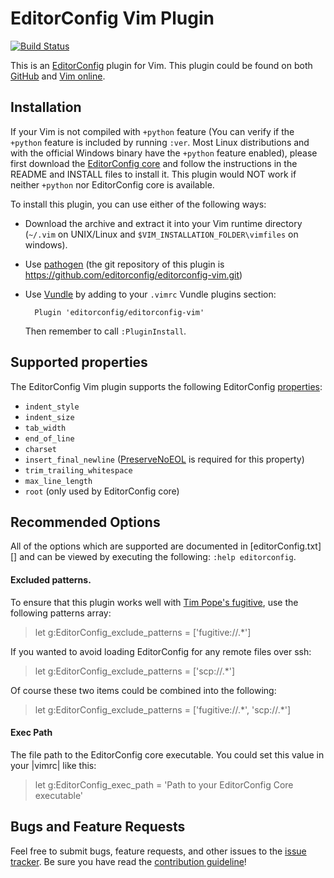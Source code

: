 # EditorConfig Vim Plugin

[![Build Status](https://travis-ci.org/editorconfig/editorconfig-vim.svg?branch=master)](https://travis-ci.org/editorconfig/editorconfig-vim)

This is an [EditorConfig][] plugin for Vim. This plugin could be found on both
[GitHub][] and [Vim online][].

## Installation

If your Vim is not compiled with `+python` feature (You can verify if the
`+python` feature is included by running `:ver`.  Most Linux distributions and
with the official Windows binary have the `+python` feature enabled), please
first download the [EditorConfig core][] and follow the instructions in the
README and INSTALL files to install it. This plugin would NOT work if neither
`+python` nor EditorConfig core is available.

To install this plugin, you can use either of the following ways:

- Download the archive and extract it into your Vim runtime directory (`~/.vim`
  on UNIX/Linux and `$VIM_INSTALLATION_FOLDER\vimfiles` on windows).

- Use [pathogen][] (the git repository of this plugin is
  https://github.com/editorconfig/editorconfig-vim.git)

- Use [Vundle][] by adding to your `.vimrc` Vundle plugins section:

        Plugin 'editorconfig/editorconfig-vim'
  
  Then remember to call `:PluginInstall`.


## Supported properties

The EditorConfig Vim plugin supports the following EditorConfig [properties][]:

* `indent_style`
* `indent_size`
* `tab_width`
* `end_of_line`
* `charset`
* `insert_final_newline` ([PreserveNoEOL][] is required for this property)
* `trim_trailing_whitespace`
* `max_line_length`
* `root` (only used by EditorConfig core)

## Recommended Options

All of the options which are supported are documented in [editorConfig.txt][]
and can be viewed by executing the following: `:help editorconfig`.

#### Excluded patterns.

To ensure that this plugin works well with [Tim Pope's fugitive][], use the
following patterns array:

> let g:EditorConfig_exclude_patterns = ['fugitive://.\*']

If you wanted to avoid loading EditorConfig for any remote files over ssh:

> let g:EditorConfig_exclude_patterns = ['scp://.\*']

Of course these two items could be combined into the following:

> let g:EditorConfig_exclude_patterns = ['fugitive://.\*', 'scp://.\*']

#### Exec Path

The file path to the EditorConfig core executable. You could set this value in
your |vimrc| like this:

> let g:EditorConfig_exec_path = 'Path to your EditorConfig Core executable'

## Bugs and Feature Requests

Feel free to submit bugs, feature requests, and other issues to the
[issue tracker][]. Be sure you have read the [contribution guideline][]!

[EditorConfig core]: https://github.com/editorconfig/editorconfig-core
[EditorConfig]: http://editorconfig.org
[GitHub]: https://github.com/editorconfig/editorconfig-vim
[PreserveNoEOL]: http://www.vim.org/scripts/script.php?script_id=4550
[Tim Pope's fugitive]: https://github.com/tpope/vim-fugitive
[Vim online]: http://www.vim.org/scripts/script.php?script_id=3934
[Vundle]: https://github.com/gmarik/Vundle.vim
[contribution guideline]: https://github.com/editorconfig/editorconfig/blob/master/CONTRIBUTING.md#submitting-an-issue
[issue tracker]: https://github.com/editorconfig/editorconfig-vim/issues
[pathogen]: https://github.com/tpope/vim-pathogen
[properties]: http://github.com/editorconfig/editorconfig/wiki/EditorConfig-Properties
